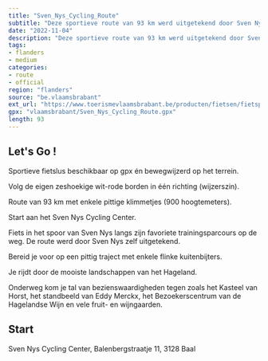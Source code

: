 ```yaml
---
title: "Sven_Nys_Cycling_Route"
subtitle: "Deze sportieve route van 93 km werd uitgetekend door Sven Nys. Het traject is pittig en bevat enkele kuitenbijters. Starten doe je aan het Sven Nys Cycling Center, het belevingscentrum waar je alles te weten komt over off-road fietsen."
date: "2022-11-04"
description: "Deze sportieve route van 93 km werd uitgetekend door Sven Nys. Het traject is pittig en bevat enkele kuitenbijters. Starten doe je aan het Sven Nys Cycling Center, het belevingscentrum waar je alles te weten komt over off-road fietsen." 
tags:
- flanders
- medium
categories: 
- route
- official
region: "flanders"
source: "be.vlaamsbrabant"
ext_url: "https://www.toerismevlaamsbrabant.be/producten/fietsen/fietsproducten/sven-nys-cycling-route/index.html"
gpx: "vlaamsbrabant/Sven_Nys_Cycling_Route.gpx"
length: 93
---
```


## Let's Go ! 

Sportieve fietslus beschikbaar op gpx én bewegwijzerd op het terrein.

Volg de eigen zeshoekige wit-rode borden in één richting (wijzerszin).

Route van 93 km met enkele pittige klimmetjes (900 hoogtemeters).

Start aan het Sven Nys Cycling Center.

Fiets in het spoor van Sven Nys langs zijn favoriete trainingsparcours op de weg. De route werd door Sven Nys zelf uitgetekend.

Bereid je voor op een pittig traject met enkele flinke kuitenbijters.

Je rijdt door de mooiste landschappen van het Hageland.

Onderweg kom je tal van bezienswaardigheden tegen zoals het Kasteel van Horst, het standbeeld van Eddy Merckx, het Bezoekerscentrum van de Hagelandse Wijn en vele fruit- en wijngaarden.



## Start

Sven Nys Cycling Center, Balenbergstraatje 11, 3128 Baal
